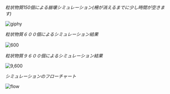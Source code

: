 *粒状物質150個による崩壊シミュレーション(柵が消えるまでに少し時間が空きます)*

![giphy](https://user-images.githubusercontent.com/91046559/178481165-cff246a7-e718-486d-8111-1b519c4ee518.gif)  
  


*粒状物質６００個によるシミュレーション結果*

![600](https://user-images.githubusercontent.com/91046559/178482827-7c1512f7-1659-4ba0-96c9-5283efb71614.PNG)  　
  

*粒状物質９６００個によるシミュレーション結果*

![9,600](https://user-images.githubusercontent.com/91046559/178482576-caf33ad3-3f0e-4da8-b259-69f177600572.PNG)  
  


*シミュレーションのフローチャート*

![flow](https://user-images.githubusercontent.com/91046559/178484627-1c26a098-3092-48af-9172-61e6044e9b51.PNG)
